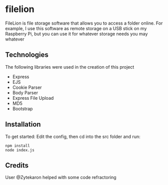 # filelion
FileLion is file storage software that allows you to access a folder online. For example, I use this software as remote storage on a USB stick on my Raspberry Pi, but you can use it for whatever storage needs you may whatever

## Technologies
The following libraries were used in the creation of this project
* Express
* EJS
* Cookie Parser
* Body Parser
* Express File Upload
* MD5
* Bootstrap

## Installation
To get started: Edit the config, then cd into the src folder and run:
```
npm install
node index.js
```

## Credits
User @Zytekaron helped with some code refractoring
